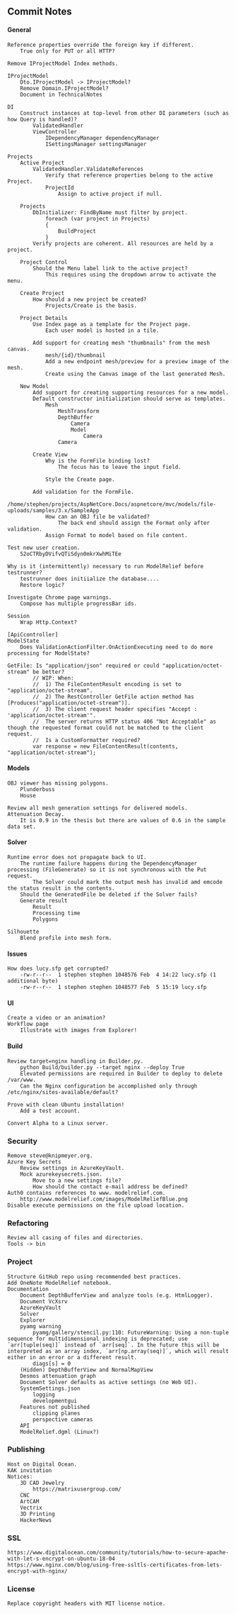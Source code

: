 ## Commit Notes

#### General     
    Reference properties override the foreign key if different.
        True only for PUT or all HTTP?

    Remove IProjectModel Index methods.
    
    IProjectModel
        Dto.IProjectModel -> IProjectModel?
        Remove Domain.IProjectModel?
        Document in TechnicalNotes

    DI
        Construct instances at top-level from other DI parameters (such as how Query is handled)?
            ValidatedHandler
            ViewController
                IDependencyManager dependencyManager
                ISettingsManager settingsManager

    Projects
        Active Project
            ValidatedHandler.ValidateReferences     
                Verify that reference properties belong to the active Project.          
                ProjectId
                    Assign to active project if null.

        Projects
            DbInitializer: FindByName must filter by project.
                foreach (var project in Projects)
                {
                    BuildProject
                }
            Verify projects are coherent. All resources are held by a project.            

        Project Control
            Should the Menu label link to the active project?
                This requires using the dropdown arrow to activate the menu.

        Create Project
            How should a new project be created?
                Projects/Create is the basis.

        Project Details
            Use Index page as a template for the Project page.
                Each user model is hosted in a tile.

            Add support for creating mesh "thumbnails" from the mesh canvas.
                mesh/{id}/thumbnail
                Add a new endpoint mesh/preview for a preview image of the mesh. 
                Create using the Canvas image of the last generated Mesh.  

        New Model
            Add support for creating supporting resources for a new model.
            Default constructor initialization should serve as templates.
                Mesh
                    MeshTransform            
                    DepthBuffer
                        Camera
                        Model
                            Camera
                    Camera

            Create View        
                Why is the FormFile binding lost?
                    The focus has to leave the input field.

                Style the Create page.

            Add validation for the FormFile.
                /home/stephen/projects/AspNetCore.Docs/aspnetcore/mvc/models/file-uploads/samples/3.x/SampleApp
                How can an OBJ file be validated?
                    The back end should assign the Format only after validation.
                Assign Format to model based on file content.

    Test new user creation.
        52oCTRbyDVifvQTiSdyn0mkrXwhMiTEe

    Why is it (intermittently) necessary to run ModelRelief before testrunner?
        testrunner does initiialize the database....
        Restore logic?

    Investigate Chrome page warnings.
        Compose has multiple progressBar ids.
        
    Session    
        Wrap Http.Context?

    [ApiCcontroller]
    ModelState
        Does ValidationActionFilter.OnActionExecuting need to do more processing for ModelState?

    GetFile: Is "application/json" required or could "application/octet-stream" be better?
            // WIP: When:
            //  1) The FileContentResult encoding is set to "application/octet-stream".
            //  2) The RestController GetFile action method has [Produces("application/octet-stream")].
            //  3) The client request header specifies "Accept : 'application/octet-stream'".
            //  The server returns HTTP status 406 "Not Acceptable" as though the requested format could not be matched to the client request.
            //  Is a CustomFormatter required?
            var response = new FileContentResult(contents, "application/octet-stream");
#### Models
    OBJ viewer has missing polygons.
        Plunderbuss
        House

    Review all mesh generation settings for delivered models.
    Attenuation Decay.
        It is 0.9 in the thesis but there are values of 0.6 in the sample data set.
#### Solver
    Runtime error does not propagate back to UI.
        The runtime failure happens during the DependencyManager processing (FileGenerate) so it is not synchronous with the Put request.
            The Solver could mark the output mesh has invalid amd emcode the status result in the contents.
        Should the GeneratedFile be deleted if the Solver fails?
        Generate result
            Result
            Processing time
            Polygons

    Silhouette
        Blend profile into mesh form.
#### Issues
    How does lucy.sfp get corrupted?
        -rw-r--r--  1 stephen stephen 1048576 Feb  4 14:22 lucy.sfp (1 additional byte)
        -rw-r--r--  1 stephen stephen 1048577 Feb  5 15:19 lucy.sfp
#### UI
    Create a video or an animation?
    Workflow page
        Illustrate with images from Explorer!
#### Build
    Review target=nginx handling in Builder.py.
        python Build/builder.py --target nginx --deploy True
        Elevated permissions are required in Builder to deploy to delete /var/www.
        Can the Nginx configuration be accomplished only through /etc/nginx/sites-available/default?

    Prove with clean Ubuntu installation!
        Add a test account.

    Convert Alpha to a Linux server.
### Security
    Remove steve@knipmeyer.org.
    Azure Key Secrets
        Review settings in AzureKeyVault.
        Mock azurekeysecrets.json.
            Move to a new settings file?
            How should the contact e-mail address be defined?
    Auth0 contains references to www. modelrelief.com.
        http://www.modelrelief.com/images/ModelReliefBlue.png
    Disable execute permissions on the file upload location.
### Refactoring
    Review all casing of files and directories.
    Tools -> bin

### Project
    Structure GitHub repo using recommended best practices.
    Add OneNote ModelRelief notebook.
    Documentation
        Document DepthBufferView and analyze tools (e.g. HtmlLogger).
        Document VcXsrv
        AzureKeyVault
        Solver
        Explorer
        pyamg warning
            pyamg/gallery/stencil.py:110: FutureWarning: Using a non-tuple sequence for multidimensional indexing is deprecated; use `arr[tuple(seq)]` instead of `arr[seq]`. In the future this will be interpreted as an array index, `arr[np.array(seq)]`, which will result either in an error or a different result.
            diags[s] = 0
        (Hidden) DepthBufferView and NormalMapView
        Desmos attenuation graph
        Document Solver defaults as active settings (no Web UI).
        SystemSettings.json
            logging
            developmentgui
        Features not published
            clipping planes
            perspective cameras
        API
        ModelRelief.dgml (Linux?)
### Publishing
    Host on Digital Ocean.
    KAK invitation
    Notices:
        3D CAD Jewelry
            https://matrixusergroup.com/
        CNC
        ArtCAM
        Vectrix
        3D Printing
        HackerNews
### SSL
    https://www.digitalocean.com/community/tutorials/how-to-secure-apache-with-let-s-encrypt-on-ubuntu-18-04
    https://www.nginx.com/blog/using-free-ssltls-certificates-from-lets-encrypt-with-nginx/

### License
    Replace copyright headers with MIT license notice.
